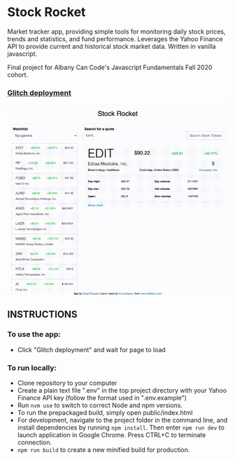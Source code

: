 # Stock Rocket

Market tracker app, providing simple tools for monitoring daily stock prices, trends and statistics, and fund performance. Leverages the Yahoo Finance API to provide current and historical stock market data. Written in vanilla javascript.

Final project for Albany Can Code's Javascript Fundamentals Fall 2020 cohort.

### [Glitch deployment](https://stock-rocket.glitch.me/)

![Stock Rocket demo](/example.gif)

## INSTRUCTIONS

### To use the app:

- Click "Glitch deployment" and wait for page to load

### To run locally:

- Clone repository to your computer
- Create a plain text file ".env" in the top project directory with your Yahoo Finance API key (follow the format used in ".env.example")
- Run `nvm use` to switch to correct Node and npm versions.
- To run the prepackaged build, simply open public/index.html
- For development, navigate to the project folder in the command line, and install dependencies by running `npm install`. Then enter `npm run dev` to launch application in Google Chrome. Press CTRL+C to terminate connection.
- `npm run build` to create a new minified build for production.
